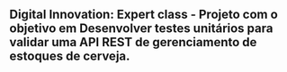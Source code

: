 <h2>Digital Innovation: Expert class - Projeto com o objetivo em Desenvolver testes unitários para validar uma API REST de gerenciamento de estoques de cerveja.</h2>









